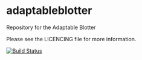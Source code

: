 # adaptableblotter
Repository for the Adaptable Blotter

Please see the LICENCING file for more information.

[![Build Status](https://travis-ci.org/jonathannaim/adaptableblotter.svg?branch=master)](https://travis-ci.org/jonathannaim/adaptableblotter)
